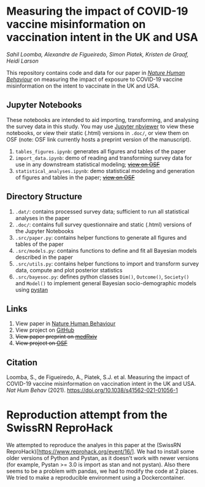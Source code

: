 # Measuring the impact of COVID-19 vaccine misinformation on vaccination intent in the UK and USA
*Sahil Loomba, Alexandre de Figueiredo, Simon Piatek, Kristen de Graaf, Heidi Larson*

This repository contains code and data for our paper in [*Nature Human Behaviour*](https://www.nature.com/articles/s41562-021-01056-1) on measuring the impact of exposure to COVID-19 vaccine misinformation on the intent to vaccinate in the UK and USA.

## Jupyter Notebooks
These notebooks are intended to aid importing, transforming, and analysing the survey data in this study. You may use [Jupyter nbviewer](https://nbviewer.jupyter.org/) to view these notebooks, or view their static (.html) versions in `.doc/`, or view them on OSF (note: OSF link currently hosts a preprint version of the manuscript).

1. `tables_figures.ipynb`: generates all figures and tables of the paper
2. `import_data.ipynb`: demo of reading and transforming survey data for use in any downstream statistical modeling; [~~view on OSF~~](https://osf.io/ej4c6/)
3. `statistical_analyses.ipynb`: demo statistical modeling and generation of figures and tables in the paper; [~~view on OSF~~](https://osf.io/b3qkc/)

## Directory Structure
1. `.dat/`: contains processed survey data; sufficient to run all statistical analyses in the paper
2. `.doc/`: contains full survey questionnaire and static (.html) versions of the Jupyter Notebooks
3. `.src/paper.py`: contains helper functions to generate all figures and tables of the paper
4. `.src/models.py`: contains functions to define and fit all Bayesian models described in the paper
5. `.src/utils.py`: contains helper functions to import and transform survey data, compute and plot posterior statistics
6. `.src/bayesoc.py`: defines python classes `Dim()`, `Outcome()`, `Society()` and `Model()` to implement general Bayesian socio-demographic models using [pystan](https://pystan.readthedocs.io/en/latest/)

## Links
1. View paper in [Nature Human Behaviour](https://www.nature.com/articles/s41562-021-01056-1)
2. View project on [GitHub](https://github.com/sloomba/covid19-misinfo/)
3. ~~View paper preprint on [medRxiv](https://www.medrxiv.org/content/10.1101/2020.10.22.20217513v1)~~
4. ~~View project on [OSF](https://osf.io/cxwvp/)~~

## Citation
Loomba, S., de Figueiredo, A., Piatek, S.J. et al. Measuring the impact of COVID-19 vaccine misinformation on vaccination intent in the UK and USA. *Nat Hum Behav* (2021). https://doi.org/10.1038/s41562-021-01056-1

# Reproduction attempt from the SwissRN ReproHack

We attempted to reproduce the analyes in this paper at the (SwissRN ReproHack)[https://www.reprohack.org/event/16/]. We had to install some older versions of Python and Pystan, as it doesn't work with newer versions (for example, Pystan >= 3.0 is import as stan and not pystan). Also there seems to be a problem with pandas, we had to modify the code at 2 places. We tried to make a reproducible environment using a Dockercontainer.
